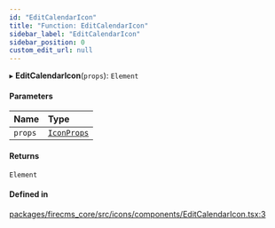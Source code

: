 ```yaml
---
id: "EditCalendarIcon"
title: "Function: EditCalendarIcon"
sidebar_label: "EditCalendarIcon"
sidebar_position: 0
custom_edit_url: null
---
```


▸ **EditCalendarIcon**(`props`): `Element`

#### Parameters

| Name | Type |
| :------ | :------ |
| `props` | [`IconProps`](../types/IconProps.md) |

#### Returns

`Element`

#### Defined in

[packages/firecms_core/src/icons/components/EditCalendarIcon.tsx:3](https://github.com/FireCMSco/firecms/blob/d45f3739/packages/firecms_core/src/icons/components/EditCalendarIcon.tsx#L3)
